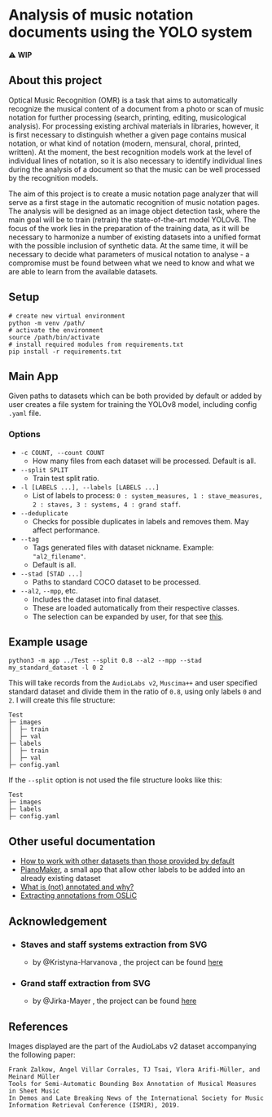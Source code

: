 # Analysis of music notation documents using the YOLO system

:warning: **WIP**

## About this project

Optical Music Recognition (OMR) is a task that aims to automatically recognize the musical content of a document from a photo or scan of music notation for further processing (search, printing, editing, musicological analysis). For processing existing archival materials in libraries, however, it is first necessary to distinguish whether a given page contains musical notation, or what kind of notation (modern, mensural, choral, printed, written). At the moment, the best recognition models work at the level of individual lines of notation, so it is also necessary to identify individual lines during the analysis of a document so that the music can be well processed by the recognition models.

The aim of this project is to create a music notation page analyzer that will serve as a first stage in the automatic recognition of music notation pages. The analysis will be designed as an image object detection task, where the main goal will be to train (retrain) the state-of-the-art model YOLOv8. The focus of the work lies in the preparation of the training data, as it will be necessary to harmonize a number of existing datasets into a unified format with the possible inclusion of synthetic data. At the same time, it will be necessary to decide what parameters of musical notation to analyse - a compromise must be found between what we need to know and what we are able to learn from the available datasets.

## Setup

```
# create new virtual environment
python -m venv /path/
# activate the environment
source /path/bin/activate
# install required modules from requirements.txt
pip install -r requirements.txt
```

## Main App

Given paths to datasets which can be both provided by default
or added by user creates a file system for training the YOLOv8 model,
including config `.yaml` file.

### Options

- `-c COUNT, --count COUNT`
    - How many files from each dataset will be processed. Default is all.
- `--split SPLIT`
  - Train test split ratio.
- `-l [LABELS ...], --labels [LABELS ...]`
  - List of labels to process: `0 : system_measures, 1 : stave_measures, 2 : staves, 3 : systems, 4 : grand staff`.
- `--deduplicate`
  - Checks for possible duplicates in labels and removes them. May affect performance.
- `--tag`
  - Tags generated files with dataset nickname. Example: `"al2_filename"`.
  - Default is all.
- `--stad [STAD ...]`
  - Paths to standard COCO dataset to be processed.
- `--al2`, `--mpp`, etc.
  - Includes the dataset into final dataset.
  - These are loaded automatically from their respective classes.
  - The selection can be expanded by user, for that see [this](#work-with-other-datasets-than-those-provided-by-default).

## Example usage
```
python3 -m app ../Test --split 0.8 --al2 --mpp --stad my_standard_dataset -l 0 2
```

This will take records from the `AudioLabs v2`, `Muscima++` and user specified standard dataset
and divide them in the ratio of `0.8`, using only labels `0` and `2`. I will create this file structure:

```
Test
├─ images
│  ├─ train
│  ├─ val
├─ labels
│  ├─ train
│  ├─ val
├─ config.yaml
```

If the `--split` option is not used the file structure looks like this:

```
Test
├─ images
├─ labels
├─ config.yaml
```

## Other useful documentation

- [How to work with other datasets than those provided by default](app/Datasets/README.md)
- [PianoMaker](app/PianoMaker/README.md), a small app that allow other labels to be added into an already existing dataset
- [What is (not) annotated and why?](docs/README.md)
- [Extracting annotations from OSLiC](app/Synthetic/README.md)

## Acknowledgement

- ### Staves and staff systems extraction from SVG

  - by @Kristyna-Harvanova , the project can be found [here](https://github.com/Kristyna-Harvanova/Bachelor-Thesis)

- ### Grand staff extraction from SVG

  - by @Jirka-Mayer , the project can be found [here](https://github.com/ufal/olimpic-icdar24)

## References

Images displayed are the part of the AudioLabs v2 dataset accompanying the following paper:

```
Frank Zalkow, Angel Villar Corrales, TJ Tsai, Vlora Arifi-Müller, and Meinard Müller
Tools for Semi-Automatic Bounding Box Annotation of Musical Measures in Sheet Music
In Demos and Late Breaking News of the International Society for Music Information Retrieval Conference (ISMIR), 2019.
```
